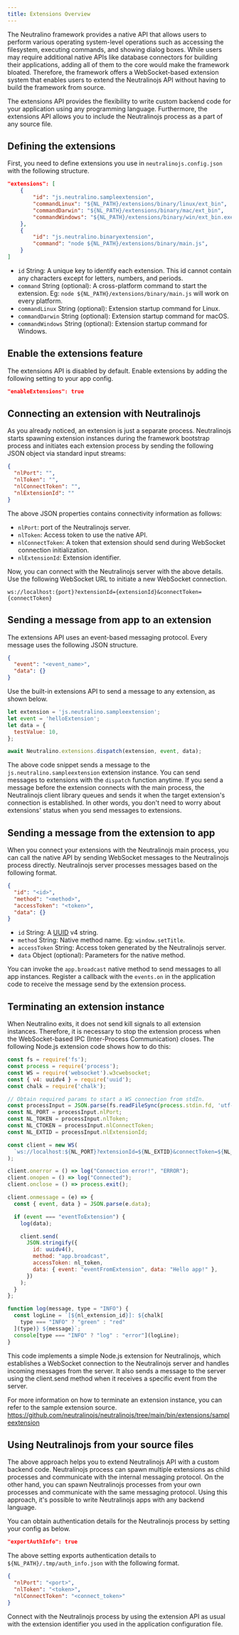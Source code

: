 ```yaml
---
title: Extensions Overview
---
```


The Neutralino framework provides a native API that allows users to perform various operating system-level operations such as accessing the filesystem, executing commands, and showing dialog boxes. While users may require additional native APIs like database connectors for building their applications, adding all of them to the core would make the framework bloated. Therefore, the framework offers a WebSocket-based extension system that enables users to extend the Neutralinojs API without having to build the framework from source.

The extensions API provides the flexibility to write custom backend code for your application using any programming language. Furthermore, the extensions API allows you to include the Neutralinojs process as a part of any source file.

## Defining the extensions

First, you need to define extensions you use in `neutralinojs.config.json` with the following structure.

```json
"extensions": [
    {
        "id": "js.neutralino.sampleextension",
        "commandLinux": "${NL_PATH}/extensions/binary/linux/ext_bin",
        "commandDarwin": "${NL_PATH}/extensions/binary/mac/ext_bin",
        "commandWindows": "${NL_PATH}/extensions/binary/win/ext_bin.exe"
    },
    {
        "id": "js.neutralino.binaryextension",
        "command": "node ${NL_PATH}/extensions/binary/main.js",
    }
]
```

- `id` String: A unique key to identify each extension. This id cannot contain any characters except for letters, numbers, and periods.
- `command` String (optional): A cross-platform command to start the extension. Eg: `node ${NL_PATH}/extensions/binary/main.js`
  will work on every platform.
- `commandLinux` String (optional): Extension startup command for Linux.
- `commandDarwin` String (optional): Extension startup command for macOS.
- `commandWindows` String (optional): Extension startup command for Windows.

## Enable the extensions feature

The extensions API is disabled by default. Enable extensions by adding the following setting to your app config.

```json
"enableExtensions": true
```

## Connecting an extension with Neutralinojs

As you already noticed, an extension is just a separate process. Neutralinojs starts spawning extension instances
during the framework bootstrap process and initiates each extension process by sending the following JSON object via
standard input streams:

```json
{
  "nlPort": "",
  "nlToken": "",
  "nlConnectToken": "",
  "nlExtensionId": ""
}
```

The above JSON properties contains connectivity information as follows:

- `nlPort`: port of the Neutralinojs server.
- `nlToken`: Access token to use the native API.
- `nlConnectToken`: A token that extension should send during WebSocket connection initialization.
- `nlExtensionId`: Extension identifier.

Now, you can connect with the Neutralinojs server with the above details. Use the following WebSocket
URL to initiate a new WebSocket connection.

```
ws://localhost:{port}?extensionId={extensionId}&connectToken={connectToken}
```

## Sending a message from app to an extension

The extensions API uses an event-based messaging protocol. Every message uses the following JSON structure.

```json
{
  "event": "<event_name>",
  "data": {}
}
```

Use the built-in extensions API to send a message to any extension, as shown below.

```js
let extension = 'js.neutralino.sampleextension';
let event = 'helloExtension';
let data = {
  testValue: 10,
};

await Neutralino.extensions.dispatch(extension, event, data);
```

The above code snippet sends a message to the `js.neutralino.sampleextension` extension instance. You can send
messages to extensions with the `dispatch` function anytime. If you send a message before the extension connects
with the main process, the Neutralinojs client library queues and sends it when the target extension's connection is
established. In other words, you don't need to worry about extensions' status when you send messages to
extensions.

## Sending a message from the extension to app

When you connect your extensions with the Neutralinojs main process, you can call the native API by sending
WebSocket messages to the Neutralinojs process directly. Neutralinojs server processes messages based on the
following format.

```json
{
  "id": "<id>",
  "method": "<method>",
  "accessToken": "<token>",
  "data": {}
}
```

- `id` String: A [UUID](https://en.wikipedia.org/wiki/Universally_unique_identifier) v4 string.
- `method` String: Native method name. Eg: `window.setTitle`.
- `accessToken` String: Access token generated by the Neutralinojs server.
- `data` Object (optional): Parameters for the native method.

You can invoke the `app.broadcast` native method to send messages to all app instances. Register a callback
with the `events.on` in the application code to receive the message send by the extension process.

## Terminating an extension instance

When Neutralino exits, it does not send kill signals to all extension instances. Therefore, it is necessary to stop the extension process when the WebSocket-based IPC (Inter-Process Communication) closes. The following Node.js extension code shows how to do this:

```js
const fs = require('fs');
const process = require('process');
const WS = require('websocket').w3cwebsocket;
const { v4: uuidv4 } = require('uuid');
const chalk = require('chalk');

// Obtain required params to start a WS connection from stdIn.
const processInput = JSON.parse(fs.readFileSync(process.stdin.fd, 'utf-8'));
const NL_PORT = processInput.nlPort;
const NL_TOKEN = processInput.nlToken;
const NL_CTOKEN = processInput.nlConnectToken;
const NL_EXTID = processInput.nlExtensionId;

const client = new WS(
  `ws://localhost:${NL_PORT}?extensionId=${NL_EXTID}&connectToken=${NL_CTOKEN}`
);

client.onerror = () => log("Connection error!", "ERROR");
client.onopen = () => log("Connected");
client.onclose = () => process.exit();

client.onmessage = (e) => {
  const { event, data } = JSON.parse(e.data);

  if (event === "eventToExtension") {
    log(data);

    client.send(
      JSON.stringify({
        id: uuidv4(),
        method: "app.broadcast",
        accessToken: nl_token,
        data: { event: "eventFromExtension", data: "Hello app!" },
      })
    );
  }
};

function log(message, type = "INFO") {
  const logLine = `[${nl_extension_id}]: ${chalk[
    type === "INFO" ? "green" : "red"
  ](type)} ${message}`;
  console[type === "INFO" ? "log" : "error"](logLine);
}
```

This code implements a simple Node.js extension for Neutralinojs, which establishes a
WebSocket connection to the Neutralinojs server and handles incoming messages from the server.
It also sends a message to the server using the client.send method when it receives a specific event
from the server.

For more information on how to terminate an extension instance, you can refer to the sample extension source.
https://github.com/neutralinojs/neutralinojs/tree/main/bin/extensions/sampleextension

## Using Neutralinojs from your source files

The above approach helps you to extend Neutralinojs API with a custom backend code. Neutralinojs process can
spawn multiple extensions as child processes and communicate with the internal messaging protocol. On the other
hand, you can spawn Neutralinojs processes from your own processes and communicate with the same messaging
protocol. Using this approach, it's possible to write Neutralinojs apps with any backend language.

You can obtain authentication details for the Neutralinojs process by setting your config as below.

```json
"exportAuthInfo": true
```

The above setting exports authentication details to `${NL_PATH}/.tmp/auth_info.json` with the following format.

```json
{
  "nlPort": "<port>",
  "nlToken": "<token>",
  "nlConnectToken": "<connect_token>"
}
```

Connect with the Neutralinojs process by using the extension API as usual with the extension identifier
you used in the application configuration file.
